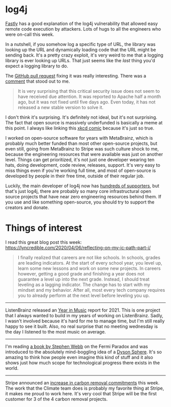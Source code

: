 
# log4j

[Fastly](https://www.fastly.com/blog/digging-deeper-into-log4shell-0day-rce-exploit-found-in-log4j) has a good explanation of the log4j vulnerability that allowed easy remote code execution by attackers. Lots of hugs to all the engineers who were on-call this week.

In a nutshell, if you somehow log a specific type of URL, the library was looking up the URL and dynamically loading code that the URL might be sending back. It's a pretty crazy exploit, it's very weird to me that a logging library is ever looking up URLs. That just seems like the *last* thing you'd expect a logging library to do.

The [GitHub pull request](https://github.com/apache/logging-log4j2/pull/608) fixing it was really interesting. There was a [comment](https://github.com/apache/logging-log4j2/pull/608#issuecomment-990065982) that stood out to me.

>It is very surprising that this critical security issue does not seem to have received due attention. It was reported to Apache half a month ago, but it was not fixed until five days ago. Even today, it has not released a new stable version to solve it.

I don't think it's surprising. It's definitely not ideal, but it's not surprising. The fact that open source is massively underfunded is basically a meme at this point. I always like linking this [xkcd comic](https://xkcd.com/2347/) because it's just so true.

I worked on open-source software for years with MetaBrainz, which is probably much better funded than most other open-source projects, but even still, going from MetaBrainz to Stripe was such culture shock to me, because the engineering resources that were available was just on another level. Things can get prioritized, it's not just one developer wearing ten hats, doing development, code review, releases, support. It's very easy to miss things even if you're working full time, and most of open-source is developed by people in their free time, outside of their regular job.

Luckily, the main developer of log4j now has [hundreds of supporters](https://github.com/sponsors/rgoers), but that's just log4j, there are probably so many core infrastructural open source projects that have near zero engineering resources behind them. If you use and like something open-source, you should try to support the creators and donate.


# Things of interest

I read this great blog post this week: https://lyncredible.com/2020/04/06/reflecting-on-my-ic-path-part-i/

>I finally realized that careers are not like schools. In schools, grades are leading indicators. At the start of every school year, you level up, learn some new lessons and work on some new projects. In careers however, getting a good grade and finishing a year does not guarantee a level up into the next grade. Instead, I should treat leveling as a lagging indicator. The change has to start with my mindset and my behavior. After all, most every tech company requires you to already perform at the next level before leveling you up.

-------------------

ListenBrainz released an [Year in Music](https://listenbrainz.org/user/iliekcomputers/year-in-music/) report for 2021. This is one project that I always wanted to build in my years of working on ListenBrainz. Sadly, I wasn't involved because it's hard for me to manage time, but I'm still really happy to see it built. Also, no real surprise that no meeting wednesday is the day I listened to the most music on average.

----------------------

I'm reading [a book by Stephen Webb](https://www.amazon.in/gp/product/B00XVTG1NC/ref=ppx_yo_dt_b_d_asin_title_o01?ie=UTF8&psc=1) on the Fermi Paradox and was introduced to the absolutely mind-boggling idea of a [Dyson Sphere](https://en.wikipedia.org/wiki/Dyson_sphere). It's so amazing to think how people even imagine this kind of stuff and it also shows just how much scope for technological progress there exists in the world.

-----------------

Stripe announced an [increase in carbon removal commitments](https://stripe.com/newsroom/news/fall-21-carbon-removal-purchases) this week. The work that the Climate team does is probably my favorite thing at Stripe, it makes me proud to work here. It's very cool that Stripe will be the first customer for 3 of the 4 carbon removal projects.
